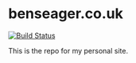 # benseager.co.uk

[![Build Status](https://travis-ci.org/bense4ger/benseager.co.uk.svg?branch=master)](https://travis-ci.org/bense4ger/benseager.co.uk)

This is the repo for my personal site.